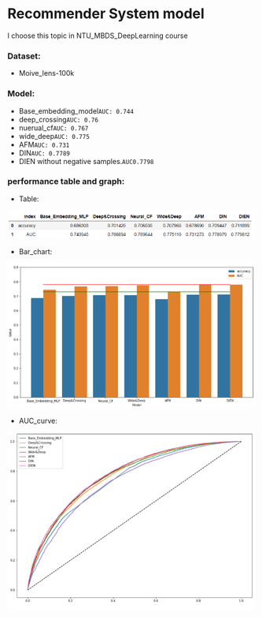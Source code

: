 # Recommender System model
I choose this topic in NTU_MBDS_DeepLearning course

### Dataset:
* Moive_lens-100k
### Model:
* Base_embedding_model```AUC: 0.744```
* deep_crossing```AUC: 0.76```
* nuerual_cf```AUC: 0.767```
* wide_deep```AUC: 0.775```
* AFM```AUC: 0.731```
* DIN```AUC: 0.7789```
* DIEN without negative samples.```AUC0.7798```
### performance table and graph:
* Table:

![Performance_table](https://github.com/Niyx52094/figures/blob/main/result_table.png)
* Bar_chart:

![Performance_graph](https://github.com/Niyx52094/figures/blob/main/result_graph.png)
* AUC_curve:

![AUC_curve](https://github.com/Niyx52094/figures/blob/main/AUC_curve.png)


 
